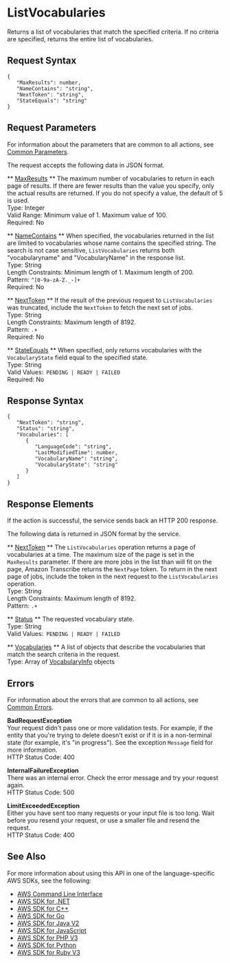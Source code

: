 # ListVocabularies<a name="API_ListVocabularies"></a>

Returns a list of vocabularies that match the specified criteria\. If no criteria are specified, returns the entire list of vocabularies\.

## Request Syntax<a name="API_ListVocabularies_RequestSyntax"></a>

```
{
   "MaxResults": number,
   "NameContains": "string",
   "NextToken": "string",
   "StateEquals": "string"
}
```

## Request Parameters<a name="API_ListVocabularies_RequestParameters"></a>

For information about the parameters that are common to all actions, see [Common Parameters](CommonParameters.md)\.

The request accepts the following data in JSON format\.

 ** [MaxResults](#API_ListVocabularies_RequestSyntax) **   <a name="transcribe-ListVocabularies-request-MaxResults"></a>
The maximum number of vocabularies to return in each page of results\. If there are fewer results than the value you specify, only the actual results are returned\. If you do not specify a value, the default of 5 is used\.  
Type: Integer  
Valid Range: Minimum value of 1\. Maximum value of 100\.  
Required: No

 ** [NameContains](#API_ListVocabularies_RequestSyntax) **   <a name="transcribe-ListVocabularies-request-NameContains"></a>
When specified, the vocabularies returned in the list are limited to vocabularies whose name contains the specified string\. The search is not case sensitive, `ListVocabularies` returns both "vocabularyname" and "VocabularyName" in the response list\.  
Type: String  
Length Constraints: Minimum length of 1\. Maximum length of 200\.  
Pattern: `^[0-9a-zA-Z._-]+`   
Required: No

 ** [NextToken](#API_ListVocabularies_RequestSyntax) **   <a name="transcribe-ListVocabularies-request-NextToken"></a>
If the result of the previous request to `ListVocabularies` was truncated, include the `NextToken` to fetch the next set of jobs\.  
Type: String  
Length Constraints: Maximum length of 8192\.  
Pattern: `.+`   
Required: No

 ** [StateEquals](#API_ListVocabularies_RequestSyntax) **   <a name="transcribe-ListVocabularies-request-StateEquals"></a>
When specified, only returns vocabularies with the `VocabularyState` field equal to the specified state\.  
Type: String  
Valid Values:` PENDING | READY | FAILED`   
Required: No

## Response Syntax<a name="API_ListVocabularies_ResponseSyntax"></a>

```
{
   "NextToken": "string",
   "Status": "string",
   "Vocabularies": [ 
      { 
         "LanguageCode": "string",
         "LastModifiedTime": number,
         "VocabularyName": "string",
         "VocabularyState": "string"
      }
   ]
}
```

## Response Elements<a name="API_ListVocabularies_ResponseElements"></a>

If the action is successful, the service sends back an HTTP 200 response\.

The following data is returned in JSON format by the service\.

 ** [NextToken](#API_ListVocabularies_ResponseSyntax) **   <a name="transcribe-ListVocabularies-response-NextToken"></a>
The `ListVocabularies` operation returns a page of vocabularies at a time\. The maximum size of the page is set in the `MaxResults` parameter\. If there are more jobs in the list than will fit on the page, Amazon Transcribe returns the `NextPage` token\. To return in the next page of jobs, include the token in the next request to the `ListVocabularies` operation\.  
Type: String  
Length Constraints: Maximum length of 8192\.  
Pattern: `.+` 

 ** [Status](#API_ListVocabularies_ResponseSyntax) **   <a name="transcribe-ListVocabularies-response-Status"></a>
The requested vocabulary state\.  
Type: String  
Valid Values:` PENDING | READY | FAILED` 

 ** [Vocabularies](#API_ListVocabularies_ResponseSyntax) **   <a name="transcribe-ListVocabularies-response-Vocabularies"></a>
A list of objects that describe the vocabularies that match the search criteria in the request\.  
Type: Array of [VocabularyInfo](API_VocabularyInfo.md) objects

## Errors<a name="API_ListVocabularies_Errors"></a>

For information about the errors that are common to all actions, see [Common Errors](CommonErrors.md)\.

 **BadRequestException**   
Your request didn't pass one or more validation tests\. For example, if the entity that you're trying to delete doesn't exist or if it is in a non\-terminal state \(for example, it's "in progress"\)\. See the exception `Message` field for more information\.  
HTTP Status Code: 400

 **InternalFailureException**   
There was an internal error\. Check the error message and try your request again\.  
HTTP Status Code: 500

 **LimitExceededException**   
Either you have sent too many requests or your input file is too long\. Wait before you resend your request, or use a smaller file and resend the request\.  
HTTP Status Code: 400

## See Also<a name="API_ListVocabularies_SeeAlso"></a>

For more information about using this API in one of the language\-specific AWS SDKs, see the following:
+  [ AWS Command Line Interface](https://docs.aws.amazon.com/goto/aws-cli/transcribe-2017-10-26/ListVocabularies) 
+  [ AWS SDK for \.NET](https://docs.aws.amazon.com/goto/DotNetSDKV3/transcribe-2017-10-26/ListVocabularies) 
+  [ AWS SDK for C\+\+](https://docs.aws.amazon.com/goto/SdkForCpp/transcribe-2017-10-26/ListVocabularies) 
+  [ AWS SDK for Go](https://docs.aws.amazon.com/goto/SdkForGoV1/transcribe-2017-10-26/ListVocabularies) 
+  [ AWS SDK for Java V2](https://docs.aws.amazon.com/goto/SdkForJavaV2/transcribe-2017-10-26/ListVocabularies) 
+  [ AWS SDK for JavaScript](https://docs.aws.amazon.com/goto/AWSJavaScriptSDK/transcribe-2017-10-26/ListVocabularies) 
+  [ AWS SDK for PHP V3](https://docs.aws.amazon.com/goto/SdkForPHPV3/transcribe-2017-10-26/ListVocabularies) 
+  [ AWS SDK for Python](https://docs.aws.amazon.com/goto/boto3/transcribe-2017-10-26/ListVocabularies) 
+  [ AWS SDK for Ruby V3](https://docs.aws.amazon.com/goto/SdkForRubyV3/transcribe-2017-10-26/ListVocabularies) 